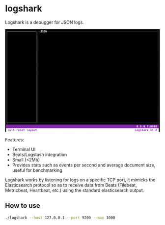 # logshark

Logshark is a debugger for JSON logs.

<kbd>![](./_doc/demo.gif)</kbd>



Features:
- Terminal UI 
- Beats/Logstash integration
- Small (<2Mb)
- Provides stats such as events per second and average document size, useful for benchmarking

Logshark works by listening for logs on a specific TCP port, it mimicks the Elasticsearch protocol so as to receive data from Beats (Filebeat, Metricbeat, Heartbeat, etc.) using the standard elasticsearch output.

## How to use

```bash
./logshark --host 127.0.0.1 --port 9200 --max 1000
```